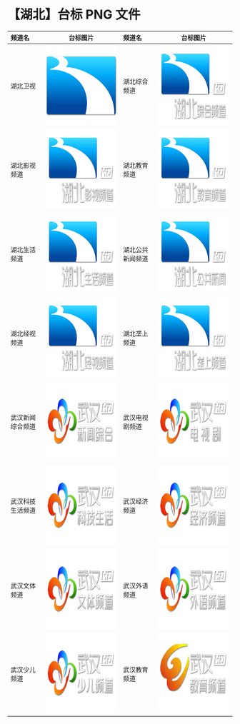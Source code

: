 # 【湖北】台标 PNG 文件

| 频道名           |                       台标图片                        | 频道名           |                       台标图片                        |
| :--------------- | :---------------------------------------------------: | :--------------- | :---------------------------------------------------: |
| 湖北卫视         | <img src="../tv/Hubei.png" width="300" height="180">  | 湖北综合频道     | <img src="../tv/Hubei1.png" width="300" height="180"> |
| 湖北影视频道     | <img src="../tv/Hubei2.png" width="300" height="180"> | 湖北教育频道     | <img src="../tv/Hubei3.png" width="300" height="180"> |
| 湖北生活频道     | <img src="../tv/Hubei4.png" width="300" height="180"> | 湖北公共新闻频道 | <img src="../tv/Hubei5.png" width="300" height="180"> |
| 湖北经视频道     | <img src="../tv/Hubei6.png" width="300" height="180"> | 湖北垄上频道     | <img src="../tv/Hubei7.png" width="300" height="180"> |
| 武汉新闻综合频道 | <img src="../tv/Wuhan1.png" width="300" height="180"> | 武汉电视剧频道   | <img src="../tv/Wuhan2.png" width="300" height="180"> |
| 武汉科技生活频道 | <img src="../tv/Wuhan3.png" width="300" height="180"> | 武汉经济频道     | <img src="../tv/Wuhan4.png" width="300" height="180"> |
| 武汉文体频道     | <img src="../tv/Wuhan5.png" width="300" height="180"> | 武汉外语频道     | <img src="../tv/Wuhan6.png" width="300" height="180"> |
| 武汉少儿频道     | <img src="../tv/Wuhan7.png" width="300" height="180"> | 武汉教育频道     | <img src="../tv/Wuhan8.png" width="300" height="180"> |

